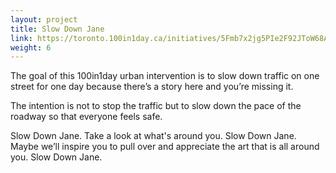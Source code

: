 ```yaml
---
layout: project
title: Slow Down Jane
link: https://toronto.100in1day.ca/initiatives/5Fmb7x2jg5PIe2F92JToW68AMHD
weight: 6
---
```

The goal of this 100in1day urban intervention is to slow down traffic on one street for one day because there’s a story here and you’re missing it.

The intention is not to stop the traffic but to slow down the pace of the roadway so that everyone feels safe.

Slow Down Jane. Take a look at what's around you. Slow Down Jane. Maybe we’ll inspire you to pull over and appreciate the art that is all around you. Slow Down Jane.

